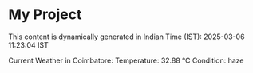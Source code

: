 # My Project

This content is dynamically generated in Indian Time (IST): 2025-03-06 11:23:04 IST


Current Weather in Coimbatore:
Temperature: 32.88 °C
Condition: haze
